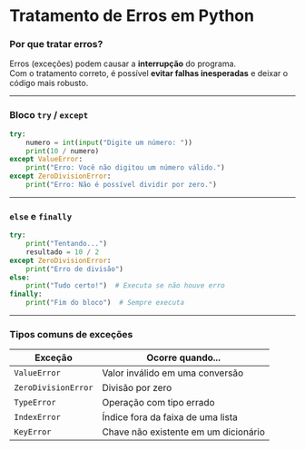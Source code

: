 # Tratamento de Erros em Python

### Por que tratar erros?

Erros (exceções) podem causar a **interrupção** do programa.  
Com o tratamento correto, é possível **evitar falhas inesperadas** e deixar o código mais robusto.

---

### Bloco `try` / `except`

```python
try:
    numero = int(input("Digite um número: "))
    print(10 / numero)
except ValueError:
    print("Erro: Você não digitou um número válido.")
except ZeroDivisionError:
    print("Erro: Não é possível dividir por zero.")
```

---

### `else` e `finally`

```python
try:
    print("Tentando...")
    resultado = 10 / 2
except ZeroDivisionError:
    print("Erro de divisão")
else:
    print("Tudo certo!")  # Executa se não houve erro
finally:
    print("Fim do bloco")  # Sempre executa
```

---

### Tipos comuns de exceções

| Exceção             | Ocorre quando...                     |
|---------------------|--------------------------------------|
| `ValueError`        | Valor inválido em uma conversão      |
| `ZeroDivisionError` | Divisão por zero                     |
| `TypeError`         | Operação com tipo errado             |
| `IndexError`        | Índice fora da faixa de uma lista    |
| `KeyError`          | Chave não existente em um dicionário |
